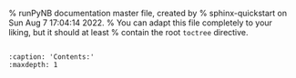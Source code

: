 % runPyNB documentation master file, created by
% sphinx-quickstart on Sun Aug  7 17:04:14 2022.
% You can adapt this file completely to your liking, but it should at least
% contain the root `toctree` directive.

```{include} ../README.md
```

```{toctree}
:caption: 'Contents:'
:maxdepth: 1
```

